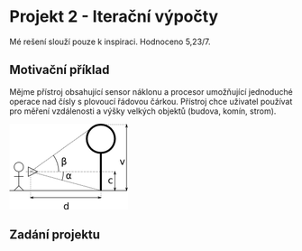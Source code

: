 # Projekt 2 - Iterační výpočty
Mé rešení slouží pouze k inspiraci. Hodnoceno 5,23/7.

## Motivační příklad
Mějme přístroj obsahující sensor náklonu a procesor umožňující jednoduché operace nad čísly s plovoucí řádovou čárkou. Přístroj chce uživatel používat pro měření vzdálenosti a výšky velkých objektů (budova, komín, strom).

![Diagram](Diagram.png?raw=true "Title")

## Zadání projektu

